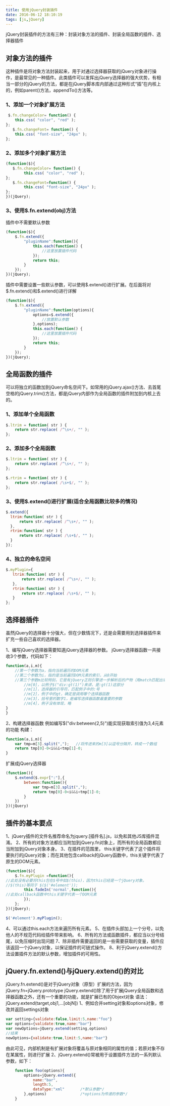 ```yaml
---
title: 使用jQuery封装插件
date: 2016-06-12 18:10:19
tags: [js,jQuery]
---
```

jQuery封装插件的方法有三种：封装对象方法的插件、封装全局函数的插件、选择器插件
## 对象方法的插件 ##
这种插件是将对象方法封装起来，用于对通过选择器获取的jQuery对象进行操作，是最常见的一种插件。此类插件可以发挥出jQuery选择器的强大优势，有相当一部分的jQuery的方法，都是在jQuery脚本库内部通过这种形式“插”在内核上的，例如parent()方法，appendTo()方法等。
### 1、添加一个对象扩展方法 ###
```javascript
 $.fn.changeColor= function() {
    this.css( "color", "red" );
};
   $.fn.changeFont= function() {
    this.css( "font-size", "24px" );
};
```
### 2、添加多个对象扩展方法 ###
```javascript
(function($){
   $.fn.changeColor= function() {
        this.css( "color", "red" );
};
   $.fn.changeFont=function() {
        this.css( "font-size", "24px" );
};
})(jQuery);
```
### 3、使用$.fn.extend(obj)方法 ###
插件中不需要默认参数
```javascript
(function($){
    $.fn.extend({
        "pluginName":function(){
            this.each(function() {
                //这里放置插件代码
            });
            return this;
        }
    });
})(jQuery);
```
插件中需要设置一些默认参数，可以使用\$.extend()进行扩展。在后面将对\$.fn.extend()和$.extend()进行详解
```javascript
(function($){
    $.fn.extend({
        "pluginName":function(options){
            options=$.extend({
                //放置默认参数
            },options);
            this.each(function() {
                //这里放置插件代码
            });
            return this;
        }
    });
})(jQuery);
```
## 全局函数的插件 ##
可以将独立的函数加到jQuery命名空间下。如常用的jQuery.ajax()方法、去首尾空格的jQuery.trim()方法，都是jQuery内部作为全局函数的插件附加到内核上去的。 
### 1、添加单个全局函数 ###
```javascript
$.ltrim = function( str ) {
    return str.replace( /^\s+/, "" );
};
```
### 2、添加多个全局函数 ###
```javascript
$.ltrim = function( str ) {
    return str.replace( /^\s+/, "" );
};
 
$.rtrim = function( str ) {
    return str.replace( /\s+$/, "" );
};
```
### 3、使用$.extend()进行扩展(适合全局函数比较多的情况) ###
```javascript
$.extend({
  ltrim:function( str ) {
      return str.replace( /^\s+/, "" );
  },
  rtrim:function( str ) {
      return str.replace( /\s+$/, "" );
  }
});
```
### 4、独立的命名空间 ###
```javascript
$.myPlugin={
   ltrim:function( str ) {
       return str.replace( /^\s+/, "" );
   },
   rtrim:function( str ) {
       return str.replace( /\s+$/, "" );
   }
};
```
## 选择器插件 ##
虽然jQuery的选择器十分强大，但在少数情况下，还是会需要用到选择器插件来扩充一些自己喜欢的选择器。 

1、编写jQuery选择器需要知道jQuery选择器的参数。
jQuery选择器函数一共接收3个参数，代码如下：
```javascript
function(a,i,m){
    //第一个参数为a，指向当前遍历的DOM元素
    //第二个参数为i，指的是当前遍历DOM元素的索引，从0开始
    //第三个参数m比较特别，它是有jQuery正则引擎进一步解析后的产物（用match匹配出来的），结果是一个数组
        //m[0]，以例子$("div:gt(1)")来讲，是:gt(1)这部分
        //m[1]，选择器的引导符，匹配例子中的:号
        //m[2]，例子中的gt，确定是调用哪个选择器函数
        //m[3]，括号里的数字1，是编写选择器函数最重要的参数
        //m[4]，例子没有体现，略
}
}
```
2、构建选择器函数
例如编写$("div:between(2,5)")能实现获取索引值为3,4元素的功能
构建：
```javascript
function(a,i,m){
    var tmp=m[3].split(",");   //将传进来的m[3]以逗号分隔开，转成一个数组
    return tmp[0]-0<i&&i<tmp[1]-0;
}
```
扩展成jQuery选择器
```javascript
(function(){
    $.extend($.expr[":"],{
        between:function(){
            var tmp=m[3].split(",");  
            return tmp[0]-0<i&&i<tmp[1]-0;
        }
    })
})(jQuery)
```
## 插件的基本要点 ##
1、jQuery插件的文件名推荐命名为jquery.[插件名].js，以免和其他JS库插件混淆。 
2、所有的对象方法都应当附加到jQuery.fn对象上，而所有的全局函数都应当附加到jQuery对象本身。 
3、在插件的范围里， this关键字代表了这个插件将要执行的jQuery对象；而在其他包含callback的jQuery函数中，this关键字代表了原生的DOM元素。
```javascript
(function($){
    $.fn.m​​yPlugin =function(){
//此处没有必要将this包在$号中如$(this)，因为this已经是一个jQuery对象。
//$(this)等同于 $($('#element'));
        this.fadeIn('normal',function(){
//此处callback函数中this关键字代表一个DOM元素
        });
    };
})(jQuery);
 
$('#element').myPlugin();
```
4、可以通过this.each方法来遍历所有元素。
5、在插件头部加上一个分号，以免他人的不规范代码给插件带来影响。 
6、所有的方法或函数插件，都应当以分号结尾，以免压缩时出现问题 
7、除非插件需要返回的是一些需要获取的变量，插件应该返回一个jQuery对象，以保证插件的可链式操作。 
8、利于jQuery.extend()方法设置插件方法的默认参数，增加插件的可用性。 

## jQuery.fn.extend()与jQuery.extend()的对比 ##
jQuery.fn.extend()是对于jQuery对象（原型）扩展的方法，因为jQuery.fn=jQuery.prototype
jQuery.extend()除了用于扩展jQuery全局函数和选择器函数之外，还有一个重要的功能，就是扩展已有的Objext对象
语法：jQuery.extend(target,obj1,...[objN])
1、例如合并setting对象和options对象，修改并返回settings对象
```javascript
var setting={validate:false,limit:5,name:"foo"}
var options={validate:true,name:"bar"}
var newOptions=jQuery.extend(setting,options)
//结果
newOptions={validate:true,limit:5,name:"bar"}
```
由此可见，内部机制是有扩展对象将覆盖与原对象相同的属性的值；若原对象不存在某属性，则进行扩展
2、jQuery.extend()常被用于设置插件方法的一系列默认参数，如下：
```javascript
    function foo(options){
        options=jQuery.extend({
            name:"bar",
            length:5,
            dataType:"xml"       /*默认参数*/
        },options)               /*options为传递的参数*/
    }
```